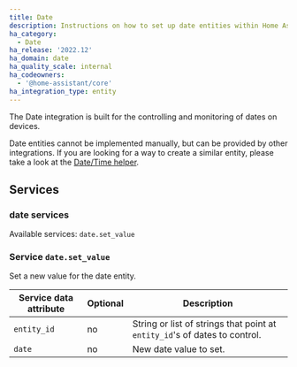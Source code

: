 ```yaml
---
title: Date
description: Instructions on how to set up date entities within Home Assistant.
ha_category:
  - Date
ha_release: '2022.12'
ha_domain: date
ha_quality_scale: internal
ha_codeowners:
  - '@home-assistant/core'
ha_integration_type: entity
---
```


The Date integration is built for the controlling and monitoring of dates on devices.

Date entities cannot be implemented manually, but can be provided by other integrations. If you are looking for a way to create a similar entity, please take a look at the [Date/Time helper](/integrations/input_datetime).

## Services

### date services

Available services: `date.set_value`

### Service `date.set_value`

Set a new value for the date entity.

| Service data attribute | Optional | Description |
| ---------------------- | -------- | ----------- |
| `entity_id` | no | String or list of strings that point at `entity_id`'s of dates to control.
| `date` | no | New date value to set.
